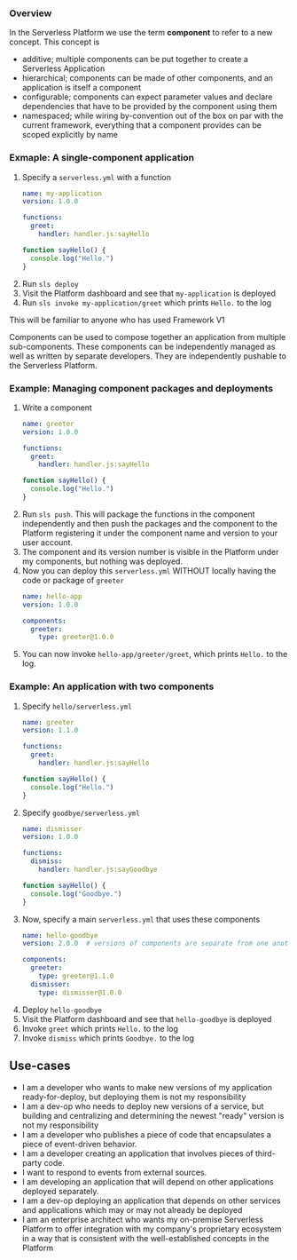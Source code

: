 ### Overview

In the Serverless Platform we use the term **component** to refer to a new concept. This concept is
- additive; multiple components can be put together to create a Serverless Application
- hierarchical; components can be made of other components, and an application is itself a component
- configurable; components can expect parameter values and declare dependencies that have to be provided by the component using them
- namespaced; while wiring by-convention out of the box on par with the current framework, everything that a component provides can be scoped explicitly by name


### Exmaple: A single-component application

1. Specify a `serverless.yml` with a function
    ```yml
    name: my-application
    version: 1.0.0

    functions:
      greet:
        handler: handler.js:sayHello
    ```
    ```js
    function sayHello() {
      console.log("Hello.")
    }
    ```
2. Run `sls deploy`
3. Visit the Platform dashboard and see that `my-application` is deployed
4. Run `sls invoke my-application/greet` which prints `Hello.` to the log

This will be familiar to anyone who has used Framework V1

Components can be used to compose together an application from multiple sub-components.
These components can be independently managed as well as written by separate
developers. They are independently pushable to the Serverless Platform.

### Example: Managing component packages and deployments

1. Write a component
    ```yml
    name: greeter
    version: 1.0.0

    functions:
      greet:
        handler: handler.js:sayHello
    ```
    ```js
    function sayHello() {
      console.log("Hello.")
    }
    ```
2. Run `sls push`. This will package the functions in the component independently and then push the packages and the component to the Platform registering it under the component name and version to your user account.
3. The component and its version number is visible in the Platform under my components, but nothing was deployed.
4. Now you can deploy this `serverless.yml` WITHOUT locally having the code or package of `greeter`
    ```yml
    name: hello-app
    version: 1.0.0

    components:
      greeter:
        type: greeter@1.0.0
    ```
5. You can now invoke `hello-app/greeter/greet`, which prints `Hello.` to the log.


### Example: An application with two components

1. Specify `hello/serverless.yml`
    ```yml
    name: greeter
    version: 1.1.0

    functions:
      greet:
        handler: handler.js:sayHello
    ```
    ```js
    function sayHello() {
      console.log("Hello.")
    }
    ```
2. Specify `goodbye/serverless.yml`
    ```yml
    name: dismisser
    version: 1.0.0

    functions:
      dismiss:
        handler: handler.js:sayGoodbye
    ```
    ```js
    function sayHello() {
      console.log("Goodbye.")
    }
    ```
3. Now, specify a main `serverless.yml` that uses these components
    ```yml
    name: hello-goodbye
    version: 2.0.0  # versions of components are separate from one another

    components:
      greeter:
        type: greeter@1.1.0
      dismisser:
        type: dismisser@1.0.0
    ```
4. Deploy `hello-goodbye`
5. Visit the Platform dashboard and see that `hello-goodbye` is deployed
6. Invoke `greet` which prints `Hello.` to the log
7. Invoke `dismiss` which prints `Goodbye.` to the log


## Use-cases

* I am a developer who wants to make new versions of my application ready-for-deploy, but deploying them is not my responsibility
* I am a dev-op who needs to deploy new versions of a service, but building and centralizing and determining the newest "ready" version is not my responsibility
* I am a developer who publishes a piece of code that encapsulates a piece of event-driven behavior.
* I am a developer creating an application that involves pieces of third-party code.
* I want to respond to events from external sources.
* I am developing an application that will depend on other applications deployed separately.
* I am a dev-op deploying an application that depends on other services and applications which may or may not already be deployed
* I am an enterprise architect who wants my on-premise Serverless Platform to offer integration with my company's proprietary ecosystem in a way that is consistent with the well-established concepts in the Platform
